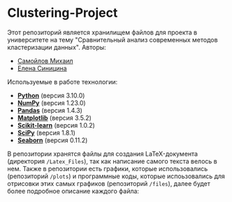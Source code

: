 # Clustering-Project

Этот репозиторий является хранилищем файлов для проекта в университете на тему "Сравнительный анализ современных методов кластеризации данных".
Авторы:
- [Самойлов Михаил](https://t.me/samoilov_ma)
- [Елена Синицина](https://t.me/sinits_a)

Используемые в работе технологии:

- **[Python](https://www.python.org/)** (версия 3.10.0)
- **[NumPy](https://pypi.org/project/numpy/)** (версия 1.23.0)
- **[Pandas](https://pypi.org/project/pandas/)** (версия 1.4.3)
- **[Matplotlib](https://pypi.org/project/matplotlib/)** (версия 3.5.2)
- **[Scikit-learn](https://pypi.org/project/scikit-learn/)** (версия 1.0.2)
- **[SciPy](https://pypi.org/project/scipy/)** (версия 1.8.1)
- **[Seaborn](https://pypi.org/project/seaborn/)** (версия 0.11.2)


В репозитории хранятся файлы для создания LaTeX-документа (директория `/Latex_Files`), так как написание самого текста велось в нем. Также в репозитории есть графики, которые использовались (репозиторий `/plots`) и программные коды, которые испоьзовались для отрисовки этих самых графиков (репозиторий `/files`), далее будет более подробное описание каждого файла:

